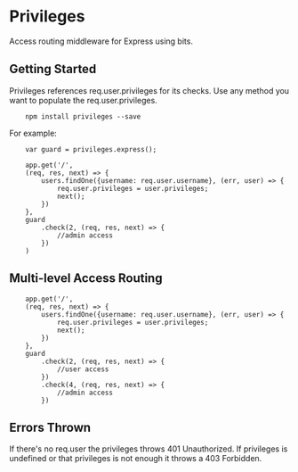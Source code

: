 # Privileges
Access routing middleware for Express using bits.

## Getting Started
Privileges references req.user.privileges for its checks. Use any method you want to populate the req.user.privileges.

```
    npm install privileges --save
```

For example:

```
    var guard = privileges.express();

    app.get('/', 
    (req, res, next) => {
        users.findOne({username: req.user.username}, (err, user) => {
            req.user.privileges = user.privileges;
            next();
        })
    }, 
    guard
        .check(2, (req, res, next) => {
            //admin access
        })
    )
```

## Multi-level Access Routing

```
    app.get('/', 
    (req, res, next) => {
        users.findOne({username: req.user.username}, (err, user) => {
            req.user.privileges = user.privileges;
            next();
        })
    }, 
    guard
        .check(2, (req, res, next) => {
            //user access
        })
        .check(4, (req, res, next) => {
            //admin access
        })
```

## Errors Thrown
If there's no req.user the privileges throws 401 Unauthorized. If privileges is undefined or that privileges is not enough it throws a 403 Forbidden.
